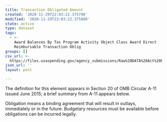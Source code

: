 ```yaml
---
title: Transaction Obligated Amount
created: '2020-11-29T22:03:22.375798'
modified: '2020-11-29T22:03:22.375808'
state: active
type: dataset
tags:
  - >-
    Award Balances By Tas Program Activity Object Class Award Direct
    Reimbursable Transaction Oblig
groups: []
csv_url: >-
  https://files.usaspending.gov/agency_submissions/Raw%20DATA%20Act%20Files/index.html
json_url: ''
layout: post

---
```

The definition for this element appears in Section 20 of OMB Circular A-11 issued June 2015; a brief summary from A-11 appears below. 

Obligation means a binding agreement that will result in outlays, immediately or in the future. Budgetary resources must be available before obligations can be incurred legally.
